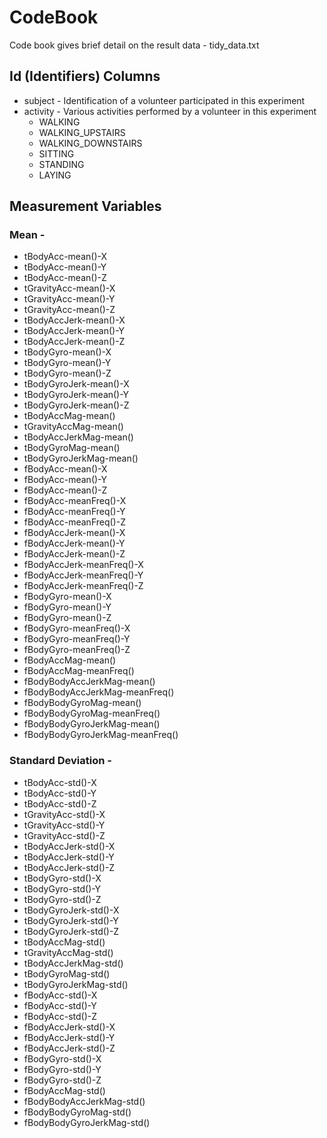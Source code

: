 # CodeBook

Code book gives brief detail on the result data - tidy_data.txt

## Id (Identifiers) Columns
* subject - Identification of a volunteer participated in this experiment
* activity - Various activities performed by a volunteer in this experiment
  * WALKING            
  * WALKING_UPSTAIRS   
  * WALKING_DOWNSTAIRS 
  * SITTING            
  * STANDING
  * LAYING


## Measurement Variables
### Mean -
* tBodyAcc-mean()-X               
* tBodyAcc-mean()-Y               
* tBodyAcc-mean()-Z              
* tGravityAcc-mean()-X           
* tGravityAcc-mean()-Y            
* tGravityAcc-mean()-Z           
* tBodyAccJerk-mean()-X           
* tBodyAccJerk-mean()-Y           
* tBodyAccJerk-mean()-Z          
* tBodyGyro-mean()-X              
* tBodyGyro-mean()-Y              
* tBodyGyro-mean()-Z             
* tBodyGyroJerk-mean()-X          
* tBodyGyroJerk-mean()-Y          
* tBodyGyroJerk-mean()-Z         
* tBodyAccMag-mean()              
* tGravityAccMag-mean()           
* tBodyAccJerkMag-mean()         
* tBodyGyroMag-mean()             
* tBodyGyroJerkMag-mean()         
* fBodyAcc-mean()-X              
* fBodyAcc-mean()-Y               
* fBodyAcc-mean()-Z               
* fBodyAcc-meanFreq()-X          
* fBodyAcc-meanFreq()-Y           
* fBodyAcc-meanFreq()-Z           
* fBodyAccJerk-mean()-X          
* fBodyAccJerk-mean()-Y           
* fBodyAccJerk-mean()-Z           
* fBodyAccJerk-meanFreq()-X      
* fBodyAccJerk-meanFreq()-Y       
* fBodyAccJerk-meanFreq()-Z       
* fBodyGyro-mean()-X             
* fBodyGyro-mean()-Y              
* fBodyGyro-mean()-Z              
* fBodyGyro-meanFreq()-X         
* fBodyGyro-meanFreq()-Y          
* fBodyGyro-meanFreq()-Z          
* fBodyAccMag-mean()             
* fBodyAccMag-meanFreq()          
* fBodyBodyAccJerkMag-mean()      
* fBodyBodyAccJerkMag-meanFreq() 
* fBodyBodyGyroMag-mean()         
* fBodyBodyGyroMag-meanFreq()     
* fBodyBodyGyroJerkMag-mean()    
* fBodyBodyGyroJerkMag-meanFreq() 

### Standard Deviation -
* tBodyAcc-std()-X                
* tBodyAcc-std()-Y               
* tBodyAcc-std()-Z                
* tGravityAcc-std()-X             
* tGravityAcc-std()-Y            
* tGravityAcc-std()-Z             
* tBodyAccJerk-std()-X            
* tBodyAccJerk-std()-Y           
* tBodyAccJerk-std()-Z            
* tBodyGyro-std()-X               
* tBodyGyro-std()-Y              
* tBodyGyro-std()-Z               
* tBodyGyroJerk-std()-X           
* tBodyGyroJerk-std()-Y          
* tBodyGyroJerk-std()-Z           
* tBodyAccMag-std()               
* tGravityAccMag-std()           
* tBodyAccJerkMag-std()           
* tBodyGyroMag-std()              
* tBodyGyroJerkMag-std()         
* fBodyAcc-std()-X                
* fBodyAcc-std()-Y                
* fBodyAcc-std()-Z               
* fBodyAccJerk-std()-X            
* fBodyAccJerk-std()-Y            
* fBodyAccJerk-std()-Z           
* fBodyGyro-std()-X               
* fBodyGyro-std()-Y               
* fBodyGyro-std()-Z              
* fBodyAccMag-std()               
* fBodyBodyAccJerkMag-std()       
* fBodyBodyGyroMag-std()         
* fBodyBodyGyroJerkMag-std() 